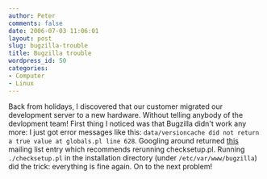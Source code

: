 ```yaml
---
author: Peter
comments: false
date: 2006-07-03 11:06:01
layout: post
slug: bugzilla-trouble
title: Bugzilla trouble
wordpress_id: 50
categories:
- Computer
- Linux
---
```


Back from holidays, I discovered that our customer migrated our development server to a new hardware. Without telling anybody of the devlopment team! First thing I noticed was that Bugzilla didn't work any more: I just got error messages like this: `data/versioncache did not return a true value at globals.pl line 628`. Googling around returned [this](http://mozdev.org/pipermail/project_owners/2004-October/003149.html) mailing list entry which recommends rerunning checksetup.pl. Running `./checksetup.pl` in the installation directory (under `/etc/var/www/bugzilla`) did the trick: everything is fine again. On to the next problem!
